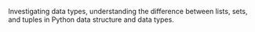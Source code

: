 Investigating data types, understanding the difference between lists, sets, and tuples in Python data structure and data types.